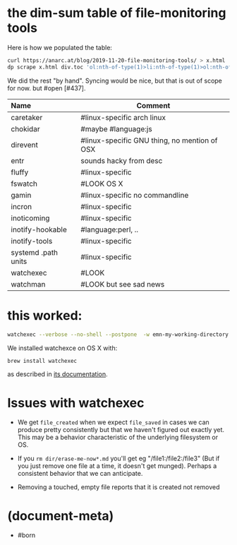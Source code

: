 # the dim-sum table of file-monitoring tools


Here is how we populated the table:

```bash
curl https://anarc.at/blog/2019-11-20-file-monitoring-tools/ > x.html
dp scrape x.html div.toc 'ol:nth-of-type(1)>li:nth-of-type(1)>ol:nth-of-type(1)>li' 'a:nth-of-type(1)'
```
We did the rest "by hand". Syncing would be nice, but that is out of scope
for now. but #open [#437].


| Name                | Comment
|:--------------------|---
|caretaker            | #linux-specific arch linux
|chokidar             | #maybe #language:js
|direvent             | #linux-specific GNU thing, no mention of OSX
|entr                 | sounds hacky from desc
|fluffy               | #linux-specific
|fswatch              | #LOOK OS X
|gamin                | #linux-specific no commandline
|incron               | #linux-specific
|inoticoming          | #linux-specific
|inotify-hookable     | #language:perl, ..
|inotify-tools        | #linux-specific
|systemd .path units  | #linux-specific
|watchexec            | #LOOK
|watchman             | #LOOK but see sad news




# this worked:

```bash
watchexec --verbose --no-shell --postpone  -w emn-my-working-directory --filter '*/some-dir/file-1.txt' --debounce 15 emn/some-file.py foo bar baz
```

We installed watchexce on OS X with:

```bash
brew install watchexec
```

as described in [its documentation][1].



# Issues with watchexec

- We get `file_created` when we expect `file_saved` in cases we can produce
  pretty consistently but that we haven't figured out exactly yet. This may
  be a behavior characteristic of the underlying filesystem or OS.

- If you `rm dir/erase-me-now*.md` you'll get eg "/file1:/file2:/file3"
  (But if you just remove one file at a time, it doesn't get munged).
  Perhaps a consistent behavior that we can anticipate.

- Removing a touched, empty file reports that it is created not removed




[1]: https://github.com/watchexec/watchexec


# (document-meta)

  - #born

